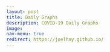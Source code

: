 ```yaml
---
layout: post
title: Daily Graphs
description: COVID-19 Daily Graphs
image: 
nav-menu: true
redirect: https://joelhay.github.io/
---
```


